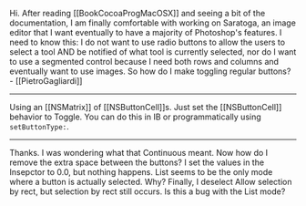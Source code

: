 

Hi. After reading [[BookCocoaProgMacOSX]] and seeing a bit of the documentation, I am finally comfortable with working on Saratoga, an image editor that I want eventually to have a majority of Photoshop's features. I need to know this: I do not want to use radio buttons to allow the users to select a tool AND be notified of what tool is currently selected, nor do I want to use a segmented control because I need both rows and columns and eventually want to use images. So how do I make toggling regular buttons? - [[PietroGagliardi]]

----

Using an [[NSMatrix]] of [[NSButtonCell]]<nowiki/>s. Just set the [[NSButtonCell]] behavior to Toggle. You can do this in IB or programmatically using <code>setButtonType:</code>.

----
Thanks. I was wondering what that Continuous meant. Now how do I remove the extra space between the buttons? I set the values in the Insepctor to 0.0, but nothing happens. List seems to be the only mode where a button is actually selected. Why? Finally, I deselect Allow selection by rect, but selection by rect still occurs. Is this a bug with the List mode?